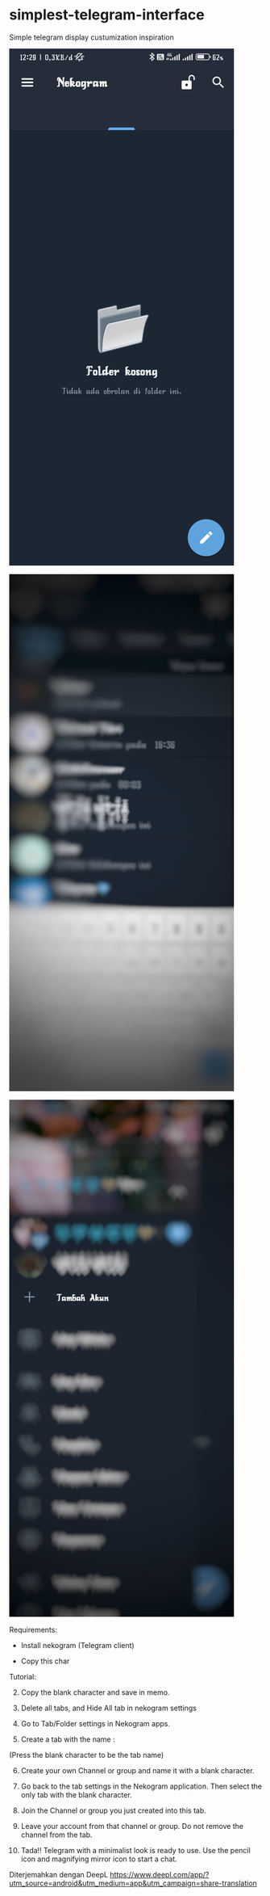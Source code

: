# simplest-telegram-interface

Simple telegram display custumization inspiration

![img](./img0.jpg)

![img1](./img1.jpeg)

![img2](./img2.jpeg)

Requirements:

- Install nekogram (Telegram client)

- Copy this char ```ㅤ ㅤㅤ```

Tutorial:

2. Copy the blank character and save in memo.

3. Delete all tabs, and Hide All tab in nekogram settings
 
4. Go to Tab/Folder settings in Nekogram apps.

5. Create a tab with the name :

(Press the blank character to be the tab name)

6. Create your own Channel or group and name it with a blank character.

7. Go back to the tab settings in the Nekogram application. Then select the only tab with the blank character.

8. Join the Channel or group you just created into this tab.

9. Leave your account from that channel or group. Do not remove the channel from the tab.

10. Tada!! Telegram with a minimalist look is ready to use. Use the pencil icon and magnifying mirror icon to start a chat.


Diterjemahkan dengan DeepL https://www.deepl.com/app/?utm_source=android&utm_medium=app&utm_campaign=share-translation
